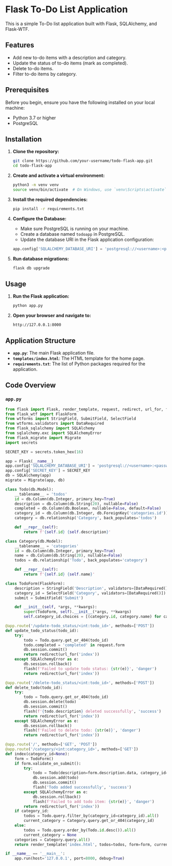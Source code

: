 # Flask To-Do List Application

This is a simple To-Do list application built with Flask, SQLAlchemy, and Flask-WTF.

## Features

- Add new to-do items with a description and category.
- Update the status of to-do items (mark as completed).
- Delete to-do items.
- Filter to-do items by category.

## Prerequisites

Before you begin, ensure you have the following installed on your local machine:

- Python 3.7 or higher
- PostgreSQL

## Installation

1. **Clone the repository:**

    ```sh
    git clone https://github.com/your-username/todo-flask-app.git
    cd todo-flask-app
    ```

2. **Create and activate a virtual environment:**

    ```sh
    python3 -m venv venv
    source venv/bin/activate  # On Windows, use `venv\Scripts\activate`
    ```

3. **Install the required dependencies:**

    ```sh
    pip install -r requirements.txt
    ```

4. **Configure the Database:**

    - Make sure PostgreSQL is running on your machine.
    - Create a database named `todoapp` in PostgreSQL.
    - Update the database URI in the Flask application configuration:

    ```python
    app.config['SQLALCHEMY_DATABASE_URI'] = 'postgresql://<username>:<password>@localhost:5432/todoapp'
    ```

5. **Run database migrations:**

    ```sh
    flask db upgrade
    ```

## Usage

1. **Run the Flask application:**

    ```sh
    python app.py
    ```

2. **Open your browser and navigate to:**

    ```
    http://127.0.0.1:8000
    ```

## Application Structure

- **`app.py`**: The main Flask application file.
- **`templates/index.html`**: The HTML template for the home page.
- **`requirements.txt`**: The list of Python packages required for the application.

## Code Overview

### `app.py`

```python
from flask import Flask, render_template, request, redirect, url_for, flash
from flask_wtf import FlaskForm
from wtforms import StringField, SubmitField, SelectField
from wtforms.validators import DataRequired
from flask_sqlalchemy import SQLAlchemy
from sqlalchemy.exc import SQLAlchemyError
from flask_migrate import Migrate
import secrets

SECRET_KEY = secrets.token_hex(16)

app = Flask(__name__)
app.config['SQLALCHEMY_DATABASE_URI'] = 'postgresql://<username>:<password>@localhost:5432/todoapp'
app.config['SECRET_KEY'] = SECRET_KEY
db = SQLAlchemy(app)
migrate = Migrate(app, db)

class Todo(db.Model):
    __tablename__ = 'todos'
    id = db.Column(db.Integer, primary_key=True)
    description = db.Column(db.String(20), nullable=False)
    completed = db.Column(db.Boolean, nullable=False, default=False)
    category_id = db.Column(db.Integer, db.ForeignKey('categories.id'))
    category = db.relationship('Category', back_populates='todos')

    def __repr__(self):
        return f'{self.id} {self.description}'

class Category(db.Model):
    __tablename__ = 'categories'
    id = db.Column(db.Integer, primary_key=True)
    name = db.Column(db.String(20), nullable=False)
    todos = db.relationship('Todo', back_populates='category')

    def __repr__(self):
        return f'{self.id} {self.name}'

class TodoForm(FlaskForm):
    description = StringField('Description', validators=[DataRequired()])
    category_id = SelectField('Category', validators=[DataRequired()])
    submit = SubmitField('Submit')

    def __init__(self, *args, **kwargs):
        super(TodoForm, self).__init__(*args, **kwargs)
        self.category_id.choices = [(category.id, category.name) for category in Category.query.order_by(Category.name).all()]

@app.route('/update-todo_status/<int:todo_id>', methods=['POST'])
def update_todo_status(todo_id):
    try:
        todo = Todo.query.get_or_404(todo_id)
        todo.completed = 'completed' in request.form
        db.session.commit()
        return redirect(url_for('index'))
    except SQLAlchemyError as e:
        db.session.rollback()
        flash(f'Failed to update todo status: {str(e)}', 'danger')
        return redirect(url_for('index'))

@app.route('/delete-todo_status/<int:todo_id>', methods=['POST'])
def delete_todo(todo_id):
    try:
        todo = Todo.query.get_or_404(todo_id)
        db.session.delete(todo)
        db.session.commit()
        flash(f'{todo.description} deleted successfully', 'success')
        return redirect(url_for('index'))
    except SQLAlchemyError as e:
        db.session.rollback()
        flash(f'Failed to delete todo: {str(e)}', 'danger')
        return redirect(url_for('index'))

@app.route('/', methods=['GET', 'POST'])
@app.route('/category/<int:category_id>', methods=['GET'])
def index(category_id=None):
    form = TodoForm()
    if form.validate_on_submit():
        try:
            todo = Todo(description=form.description.data, category_id=form.category_id.data)
            db.session.add(todo)
            db.session.commit()
            flash('Todo added successfully', 'success')
        except SQLAlchemyError as e:
            db.session.rollback()
            flash(f'Failed to add todo item: {str(e)}', 'danger')
        return redirect(url_for('index'))
    if category_id:
        todos = Todo.query.filter_by(category_id=category_id).all()
        current_category = Category.query.get_or_404(category_id)
    else:
        todos = Todo.query.order_by(Todo.id.desc()).all()
        current_category = None
    categories = Category.query.all()
    return render_template('index.html', todos=todos, form=form, current_category=current_category, categories=categories)

if __name__ == '__main__':
    app.run(host='127.0.0.1', port=8000, debug=True)
